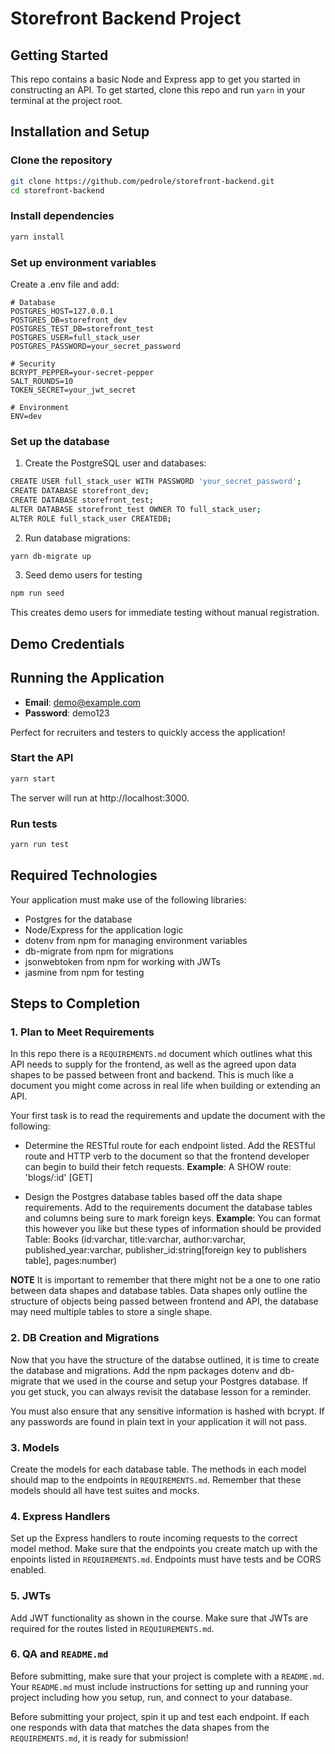 # Storefront Backend Project

## Getting Started

This repo contains a basic Node and Express app to get you started in constructing an API. To get started, clone this repo and run `yarn` in your terminal at the project root.

## Installation and Setup
### Clone the repository
```sh
git clone https://github.com/pedrole/storefront-backend.git
cd storefront-backend
```

### Install dependencies
```sh
yarn install
```

### Set up environment variables
Create a .env file and add:
```env
# Database
POSTGRES_HOST=127.0.0.1
POSTGRES_DB=storefront_dev
POSTGRES_TEST_DB=storefront_test
POSTGRES_USER=full_stack_user
POSTGRES_PASSWORD=your_secret_password

# Security
BCRYPT_PEPPER=your-secret-pepper
SALT_ROUNDS=10
TOKEN_SECRET=your_jwt_secret

# Environment
ENV=dev
```

### Set up the database

1. Create the PostgreSQL user and databases:
```sh
CREATE USER full_stack_user WITH PASSWORD 'your_secret_password';
CREATE DATABASE storefront_dev;
CREATE DATABASE storefront_test;
ALTER DATABASE storefront_test OWNER TO full_stack_user;
ALTER ROLE full_stack_user CREATEDB;
```
2. Run database migrations:
```sh
yarn db-migrate up
```

3. Seed demo users for testing
```bash
npm run seed
```

This creates demo users for immediate testing without manual registration.

## Demo Credentials

## Running the Application

- **Email**: demo@example.com
- **Password**: demo123

Perfect for recruiters and testers to quickly access the application!

### Start the API
```sh
yarn start
```
The server will run at http://localhost:3000.

### Run tests
```sh
yarn run test
```


## Required Technologies
Your application must make use of the following libraries:
- Postgres for the database
- Node/Express for the application logic
- dotenv from npm for managing environment variables
- db-migrate from npm for migrations
- jsonwebtoken from npm for working with JWTs
- jasmine from npm for testing

## Steps to Completion

### 1. Plan to Meet Requirements

In this repo there is a `REQUIREMENTS.md` document which outlines what this API needs to supply for the frontend, as well as the agreed upon data shapes to be passed between front and backend. This is much like a document you might come across in real life when building or extending an API.

Your first task is to read the requirements and update the document with the following:
- Determine the RESTful route for each endpoint listed. Add the RESTful route and HTTP verb to the document so that the frontend developer can begin to build their fetch requests.
**Example**: A SHOW route: 'blogs/:id' [GET]

- Design the Postgres database tables based off the data shape requirements. Add to the requirements document the database tables and columns being sure to mark foreign keys.
**Example**: You can format this however you like but these types of information should be provided
Table: Books (id:varchar, title:varchar, author:varchar, published_year:varchar, publisher_id:string[foreign key to publishers table], pages:number)

**NOTE** It is important to remember that there might not be a one to one ratio between data shapes and database tables. Data shapes only outline the structure of objects being passed between frontend and API, the database may need multiple tables to store a single shape.

### 2.  DB Creation and Migrations

Now that you have the structure of the databse outlined, it is time to create the database and migrations. Add the npm packages dotenv and db-migrate that we used in the course and setup your Postgres database. If you get stuck, you can always revisit the database lesson for a reminder.

You must also ensure that any sensitive information is hashed with bcrypt. If any passwords are found in plain text in your application it will not pass.

### 3. Models

Create the models for each database table. The methods in each model should map to the endpoints in `REQUIREMENTS.md`. Remember that these models should all have test suites and mocks.

### 4. Express Handlers

Set up the Express handlers to route incoming requests to the correct model method. Make sure that the endpoints you create match up with the enpoints listed in `REQUIREMENTS.md`. Endpoints must have tests and be CORS enabled.

### 5. JWTs

Add JWT functionality as shown in the course. Make sure that JWTs are required for the routes listed in `REQUIUREMENTS.md`.

### 6. QA and `README.md`

Before submitting, make sure that your project is complete with a `README.md`. Your `README.md` must include instructions for setting up and running your project including how you setup, run, and connect to your database.

Before submitting your project, spin it up and test each endpoint. If each one responds with data that matches the data shapes from the `REQUIREMENTS.md`, it is ready for submission!
